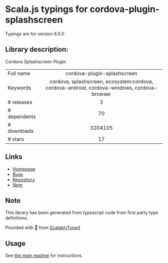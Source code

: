 
# Scala.js typings for cordova-plugin-splashscreen

Typings are for version 6.0.0

## Library description:
Cordova Splashscreen Plugin

|                    |                 |
| ------------------ | :-------------: |
| Full name          | cordova-plugin-splashscreen |
| Keywords           | cordova, splashscreen, ecosystem:cordova, cordova-android, cordova-windows, cordova-browser |
| # releases         | 3 |
| # dependents       | 70 |
| # downloads        | 3204105 |
| # stars            | 17 |

## Links
- [Homepage](https://github.com/apache/cordova-plugin-splashscreen#readme)
- [Bugs](https://github.com/apache/cordova-plugin-splashscreen/issues)
- [Repository](https://github.com/apache/cordova-plugin-splashscreen)
- [Npm](https://www.npmjs.com/package/cordova-plugin-splashscreen)
    


## Note
This library has been generated from typescript code from first party type definitions.

Provided with :purple_heart: from [ScalablyTyped](https://github.com/oyvindberg/ScalablyTyped)

## Usage
See [the main readme](../../readme.md) for instructions.


